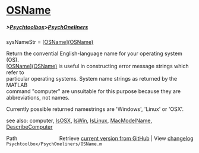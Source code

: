 # [OSName](OSName)
##### >[Psychtoolbox](Psychtoolbox)>[PsychOneliners](PsychOneliners)

sysNameStr = [[OSName](OSName)][(OSName)]((OSName))  
  
Return the convential English-language name for your operating system (OS).  
[[OSName](OSName)][(OSName)]((OSName)) is useful in constructing error message strings which refer to  
particular operating systems. System name strings as returned by the MATLAB  
command "computer" are unsuitable for this purpose because they are  
abbreviations, not names.    
  
Currently possible returned namestrings are 'Windows', 'Linux' or 'OSX'.  
  
see also: computer, [IsOSX](IsOSX), [IsWin](IsWin), [IsLinux](IsLinux), [MacModelName](MacModelName), [DescribeComputer](DescribeComputer)  




<div class="code_header" style="text-align:right;">
  <span style="float:left;">Path&nbsp;&nbsp;</span> <span class="counter">Retrieve <a href=
  "https://raw.github.com/Psychtoolbox-3/Psychtoolbox-3/beta/Psychtoolbox/PsychOneliners/OSName.m">current version from GitHub</a> | View <a href=
  "https://github.com/Psychtoolbox-3/Psychtoolbox-3/commits/beta/Psychtoolbox/PsychOneliners/OSName.m">changelog</a></span>
</div>
<div class="code">
  <code>Psychtoolbox/PsychOneliners/OSName.m</code>
</div>

